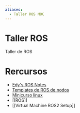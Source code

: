 ```yaml
---
aliases:
  - Taller ROS MOC
---
```

# Taller ROS

Taller de ROS

# Rercursos

- [Edy's ROS Notes](documentation/Edy's%20ROS%20Notes.md)
- [Templates de ROS de nodos](https://github.com/ros2/examples)
- [Minicurso linux](documentation/Introduccion%20a%20Linux.md)
- [[ROS]]
- [[Virtual Machine ROS2 Setup]]
